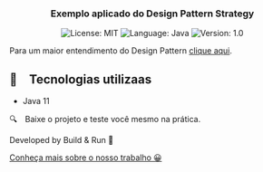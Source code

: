 <h3 align="center">
  Exemplo aplicado do Design Pattern Strategy
</h3>

<p align="center">

  <img alt="License: MIT" src="https://img.shields.io/badge/license-MIT-%2304D361">
  <img alt="Language: Java" src="https://img.shields.io/badge/language-java-green">
  <img alt="Version: 1.0" src="https://img.shields.io/badge/version-1.0-yellowgreen">

</p>

Para um maior entendimento do Design Pattern [clique aqui](https://refactoring.guru/pt-br/design-patterns/strategy).

## :rocket: Tecnologias utilizaas

* Java 11

:mag: Baixe o projeto e teste você mesmo na prática.

Developed by Build & Run :wave:

[Conheça mais sobre o nosso trabalho 😀](https://www.instagram.com/buildrun.tech/)